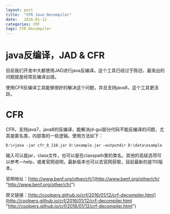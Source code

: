 ```yaml
---
layout: post
title:  "CFR Java Decompiler"
date:   2016-01-12
categories: CRF
tags: CFR Decompiler
---
```


# java反编译，JAD & CFR #

目前我们开发中大都使用JAD进行java反编译。这个工具已经过于陈旧，最突出的问题就是经常反编译出错。

使用CFR反编译工具能够很好的解决这个问题，并且支持java8，这个工具更活跃。

# CFR  #

CFR，支持java7，java8的反编译，能解决jd-gui部分代码不能反编译的问题，尤其是匿名类，内部类的一些逻辑。使用方法如下：

    D:\>java -jar cfr_0_110.jar D:\example.jar –outputdir D:\data\example

输入可以是jar，class文件，也可以是在classpath里的类名，其他的高级选项可以参考—help，或者官网说明，最新版本也可以去官网获取，目前最新的是110版本。

官网地址：[http://www.benf.org/other/cfr/](http://www.benf.org/other/cfr/ "http://www.benf.org/other/cfr/")

原文链接：[http://coolpers.github.io/crf/2016/01/12/crf-decompiler.html](http://coolpers.github.io/crf/2016/01/12/crf-decompiler.html "http://coolpers.github.io/crf/2016/01/12/crf-decompiler.html")
